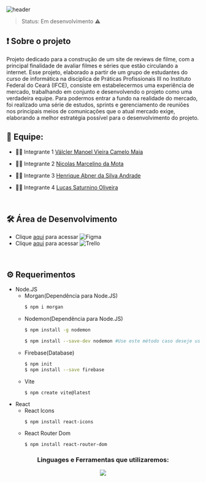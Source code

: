 ![header](https://user-images.githubusercontent.com/102832927/229260264-d3805921-2210-4a72-9bde-d16aa70902d4.png)

> Status: Em desenvolvimento  ⚠️
## ❗ Sobre o projeto
  Projeto dedicado para a construção de um site de reviews de filme, com a principal finalidade de avaliar filmes e séries que estão circulando a internet. Esse projeto, elaborado a partir de um grupo de estudantes do curso de informática na disciplica de Práticas Profissionais III no Instituto Federal do Ceará (IFCE), consiste em estabelecermos uma experiência de mercado, trabalhando em conjunto e desenvolvendo o projeto como uma verdadeira equipe. Para podermos  entrar a fundo na realidade do mercado, foi realizado uma série de estudos, sprints e gerenciamento de reuniões nos principais meios de comunicações que o atual mercado exige, elaborando a melhor estratégia possível para o desenvolvimento do projeto.
  
  ## 🔎 Equipe: 

- 👨‍💻 Integrante 1 [Válcler Manoel Vieira Camelo Maia](https://github.com/Valcler-Manoel)

- 👨‍💻 Integrante 2 [Nicolas Marcelino da Mota](https://github.com/nicolasmarcelino)

- 👨‍💻 Integrante 3 [Henrique Abner da Silva Andrade](https://github.com/HenriqueAbn)

- 👨‍💻 Integrante 4 [Lucas Saturnino Oliveira](https://github.com/lsaturnino)
<br>
</p>

## 🛠️ Área de Desenvolvimento
- Clique [aqui](https://www.figma.com/file/NH4tDjcj27sxHNojMFFhhF/Cin%C3%A9?t=zo4GY85MBwohJJbV-1) para acessar ![Figma](https://img.shields.io/badge/-Figma-2E333D?style=flat&logo=figma)
- Clique [aqui](https://trello.com/b/E9RDKHap/sapuca%C3%ADs-project-web) para acessar ![Trello](https://img.shields.io/badge/-Trello-2E333D?style=flat&logo=trello)

<br>

## ⚙️ Requerimentos
- Node.JS
  - Morgan(Dependência para Node.JS)
      ```sh
      $ npm i morgan
      ```
  - Nodemon(Dependência para Node.JS)
      ```sh
      $ npm install -g nodemon
      ```
      ```sh
      $ npm install --save-dev nodemon #Use este método caso deseje usar como development dependency
      ```
  - Firebase(Database)
    ```sh
    $ npm init
    $ npm install --save firebase
    ```
  - Vite
    ```
    $ npm create vite@latest
    ```
- React
  - React Icons
    ```
    $ npm install react-icons
    ```
  - React Router Dom
    ```
    $ npm install react-router-dom
    ```

<h3 align="center">Linguages e Ferramentas que utilizaremos:</h3>

<p align="center">
  <a href="https://skillicons.dev">
    <img src="https://skillicons.dev/icons?i=figma,git,nodejs,js,html,css,react,firebase" />
  </a>
</p>

